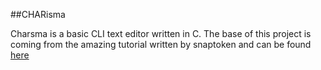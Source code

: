 ##CHARisma

Charsma is a basic CLI text editor written in C. The base of this project is coming from the amazing tutorial 
written by snaptoken and can be found [here](https://viewsourcecode.org/snaptoken/kilo/)



